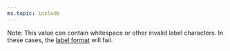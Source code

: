 ```yaml
---
ms.topic: include
---
```


Note: This value can contain whitespace or other invalid label characters. In these cases, the [label format](../../../repos/tfvc/labels-command.md) will fail.
